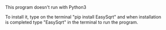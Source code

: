 This program doesn't run with Python3

To install it, type on the terminal "pip install EasySqrt" and when installation is completed type "EasySqrt" in the terminal to run the program.
